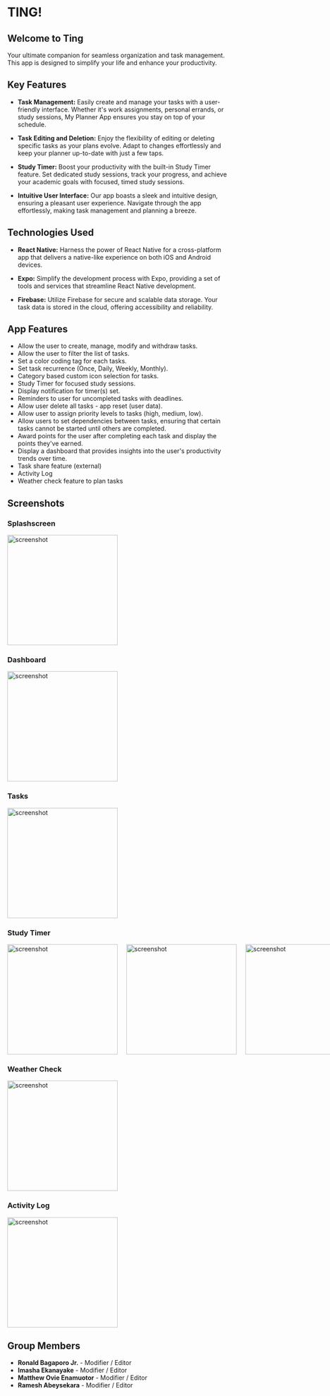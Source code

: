 # TING!

## Welcome to Ting

Your ultimate companion for seamless organization and task management. This app is designed to simplify your life and enhance your productivity.

## Key Features

- **Task Management:**
  Easily create and manage your tasks with a user-friendly interface. Whether it's work assignments, personal errands, or study sessions, My Planner App ensures you stay on top of your schedule.

- **Task Editing and Deletion:**
  Enjoy the flexibility of editing or deleting specific tasks as your plans evolve. Adapt to changes effortlessly and keep your planner up-to-date with just a few taps.

- **Study Timer:**
  Boost your productivity with the built-in Study Timer feature. Set dedicated study sessions, track your progress, and achieve your academic goals with focused, timed study sessions.

- **Intuitive User Interface:**
  Our app boasts a sleek and intuitive design, ensuring a pleasant user experience. Navigate through the app effortlessly, making task management and planning a breeze.

## Technologies Used

- **React Native:**
  Harness the power of React Native for a cross-platform app that delivers a native-like experience on both iOS and Android devices.

- **Expo:**
  Simplify the development process with Expo, providing a set of tools and services that streamline React Native development.

- **Firebase:**
  Utilize Firebase for secure and scalable data storage. Your task data is stored in the cloud, offering accessibility and reliability.

## App Features

- Allow the user to create, manage, modify and withdraw tasks.
- Allow the user to filter the list of tasks.
- Set a color coding tag for each tasks.
- Set task recurrence (Once, Daily, Weekly, Monthly).
- Category based custom icon selection for tasks.
- Study Timer for focused study sessions.
- Display notification for timer(s) set.
- Reminders to user for uncompleted tasks with deadlines.
- Allow user delete all tasks - app reset (user data).
- Allow user to assign priority levels to tasks (high, medium, low).
- Allow users to set dependencies between tasks, ensuring that certain tasks cannot be started until others are completed.
- Award points for the user after completing each task and display the points they've earned.
- Display a dashboard that provides insights into the user's productivity trends over time.
- Task share feature (external)
- Activity Log
- Weather check feature to plan tasks

## Screenshots

### Splashscreen

<div style="display: flex; flex-direction: row; gap: 20px;">
  <img src="./assets/splashscreen.png" width="250px" alt="screenshot">
</div>

### Dashboard

<div style="display: flex; flex-direction: row; gap: 20px;">
  <img src="./assets/dashboard.png" width="250px" alt="screenshot">
</div>

### Tasks

<div style="display: flex; flex-direction: row; gap: 20px;">
  <img src="./assets/tasks.png" width="250px" alt="screenshot">
</div>

### Study Timer

<div style="display: flex; flex-direction: row; gap: 20px;">
  <img src="./assets/timer.png" width="250px" alt="screenshot">
  <img src="./assets/timer-2.png" width="250px" alt="screenshot">
  <img src="./assets/timer-3.png" width="250px" alt="screenshot">
</div>

### Weather Check

<div style="display: flex; flex-direction: row; gap: 20px;">
  <img src="./assets/weather.png" width="250px" alt="screenshot">
</div>

### Activity Log

<div style="display: flex; flex-direction: row; gap: 20px;">
  <img src="./assets/activity.png" width="250px" alt="screenshot">
</div>

## Group Members

- **Ronald Bagaporo Jr.** - Modifier / Editor
- **Imasha Ekanayake** - Modifier / Editor
- **Matthew Ovie Enamuotor** - Modifier / Editor
- **Ramesh Abeysekara** - Modifier / Editor

